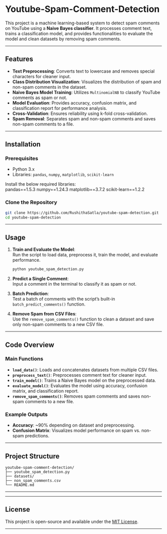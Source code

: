 # Youtube-Spam-Comment-Detection

This project is a machine learning-based system to detect spam comments on YouTube using a **Naive Bayes classifier**. It processes comment text, trains a classification model, and provides functionalities to evaluate the model and clean datasets by removing spam comments.

---

## **Features**  
- **Text Preprocessing**: Converts text to lowercase and removes special characters for cleaner input.  
- **Class Distribution Visualization**: Visualizes the distribution of spam and non-spam comments in the dataset.  
- **Naive Bayes Model Training**: Utilizes `MultinomialNB` to classify YouTube comments as spam or not.  
- **Model Evaluation**: Provides accuracy, confusion matrix, and classification report for performance analysis.  
- **Cross-Validation**: Ensures reliability using k-fold cross-validation.  
- **Spam Removal**: Separates spam and non-spam comments and saves non-spam comments to a file.  

---

## **Installation**  
### Prerequisites  
- Python 3.x  
- Libraries: `pandas`, `numpy`, `matplotlib`, `scikit-learn`  

Install the below required libraries:  
pandas==1.5.3
numpy==1.24.3
matplotlib==3.7.2
scikit-learn==1.2.2



### Clone the Repository  
```bash
git clone https://github.com/RushithaSatla/youtube-spam-detection.git  
cd youtube-spam-detection
```  

---

## **Usage**  
1. **Train and Evaluate the Model**:  
   Run the script to load data, preprocess it, train the model, and evaluate performance.  
   ```bash
   python youtube_spam_detection.py
   ```  

2. **Predict a Single Comment**:  
   Input a comment in the terminal to classify it as spam or not.  

3. **Batch Prediction**:  
   Test a batch of comments with the script’s built-in `batch_predict_comments()` function.

4. **Remove Spam from CSV Files**:  
   Use the `remove_spam_comments()` function to clean a dataset and save only non-spam comments to a new CSV file.  

---

## **Code Overview**  
### Main Functions  
- **`load_data()`**: Loads and concatenates datasets from multiple CSV files.  
- **`preprocess_text()`**: Preprocesses comment text for cleaner input.  
- **`train_model()`**: Trains a Naive Bayes model on the preprocessed data.  
- **`evaluate_model()`**: Evaluates the model using accuracy, confusion matrix, and classification report.  
- **`remove_spam_comments()`**: Removes spam comments and saves non-spam comments to a new file.  

### Example Outputs  
- **Accuracy**: ~90% depending on dataset and preprocessing.  
- **Confusion Matrix**: Visualizes model performance on spam vs. non-spam predictions.  

---

## **Project Structure**  
```
youtube-spam-comment-detection/  
├── youtube_spam_detection.py  
├── datasets/                 
├── non_spam_comments.csv     
└── README.md                 

```  

---


---  

## **License**  
This project is open-source and available under the [MIT License](https://opensource.org/licenses/MIT).  

--- 

